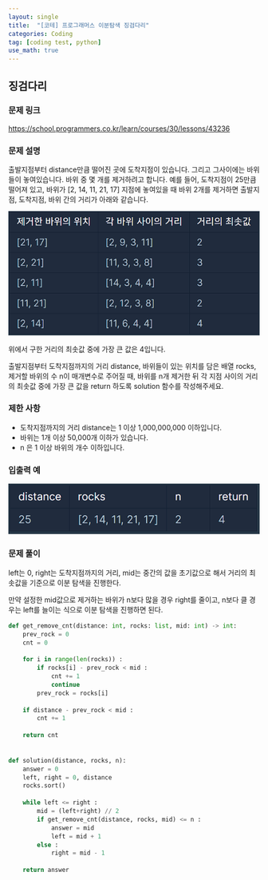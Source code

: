 ```yaml
---
layout: single
title:  "[코테] 프로그래머스 이분탐색 징검다리"
categories: Coding
tag: [coding test, python]
use_math: true
---
```


## 징검다리
### 문제 링크
<https://school.programmers.co.kr/learn/courses/30/lessons/43236>

### 문제 설명
출발지점부터 distance만큼 떨어진 곳에 도착지점이 있습니다. 그리고 그사이에는 바위들이 놓여있습니다. 바위 중 몇 개를 제거하려고 합니다.
예를 들어, 도착지점이 25만큼 떨어져 있고, 바위가 [2, 14, 11, 21, 17] 지점에 놓여있을 때 바위 2개를 제거하면 출발지점, 도착지점, 바위 간의 거리가 아래와 같습니다.

![그림1](/images/20250616_1.png)

위에서 구한 거리의 최솟값 중에 가장 큰 값은 4입니다.

출발지점부터 도착지점까지의 거리 distance, 바위들이 있는 위치를 담은 배열 rocks, 제거할 바위의 수 n이 매개변수로 주어질 때, 바위를 n개 제거한 뒤 각 지점 사이의 거리의 최솟값 중에 가장 큰 값을 return 하도록 solution 함수를 작성해주세요.

### 제한 사항
- 도착지점까지의 거리 distance는 1 이상 1,000,000,000 이하입니다.
- 바위는 1개 이상 50,000개 이하가 있습니다.
- n 은 1 이상 바위의 개수 이하입니다.

### 입출력 예
![그림2](/images/20250616_2.png)

### 문제 풀이
left는 0, right는 도착지점까지의 거리, mid는 중간의 값을 초기값으로 해서 거리의 최솟값을 기준으로 이분 탐색을 진행한다. 

만약 설정한 mid값으로 제거하는 바위가 n보다 많을 경우 right를 줄이고, n보다 클 경우는 left를 늘이는 식으로 이분 탐색을 진행하면 된다.


```python
def get_remove_cnt(distance: int, rocks: list, mid: int) -> int:
    prev_rock = 0
    cnt = 0

    for i in range(len(rocks)) : 
        if rocks[i] - prev_rock < mid : 
            cnt += 1
            continue
        prev_rock = rocks[i]

    if distance - prev_rock < mid : 
        cnt += 1

    return cnt


def solution(distance, rocks, n):
    answer = 0
    left, right = 0, distance
    rocks.sort()
    
    while left <= right : 
        mid = (left+right) // 2
        if get_remove_cnt(distance, rocks, mid) <= n :
            answer = mid
            left = mid + 1
        else :
            right = mid - 1        
    
    return answer
```
